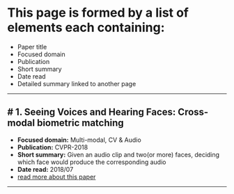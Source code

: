 # This page is formed by a list of elements each containing:

- Paper title
- Focused domain
- Publication
- Short summary
- Date read
- Detailed summary linked to another page

---
## \# 1. Seeing Voices and Hearing Faces: Cross-modal biometric matching

- **Focused domain:** Multi-modal, CV & Audio
- **Publication:** CVPR-2018
- **Short summary:** Given an audio clip and two(or more) faces, deciding which face would produce the corresponding audio
- **Date read:** 2018/07
- [read more about this paper](./papers/Seeing-Voices-and-Hearing-Faces/index.md)

---
